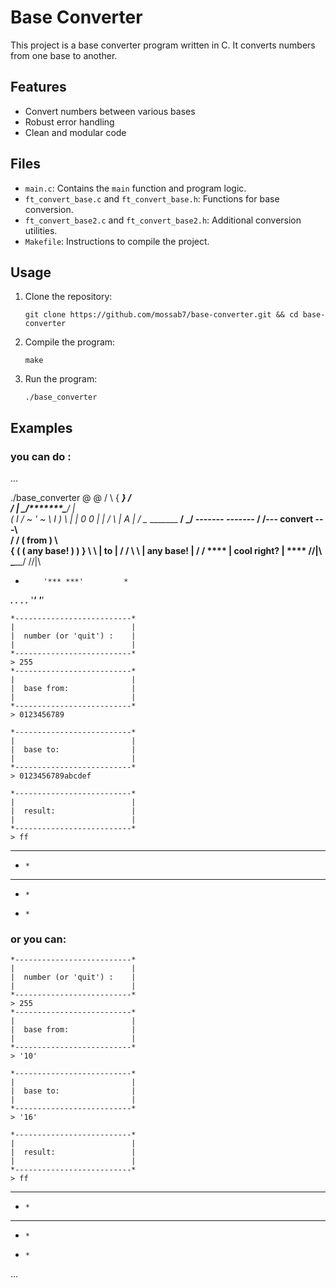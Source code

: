 # Base Converter

This project is a base converter program written in C. It converts numbers from one base to another.

## Features

- Convert numbers between various bases
- Robust error handling
- Clean and modular code

## Files

- `main.c`: Contains the `main` function and program logic.
- `ft_convert_base.c` and `ft_convert_base.h`: Functions for base conversion.
- `ft_convert_base2.c` and `ft_convert_base2.h`: Additional conversion utilities.
- `Makefile`: Instructions to compile the project.

## Usage

1. Clone the repository:
   ```
   git clone https://github.com/mossab7/base-converter.git && cd base-converter
   ```

2. Compile the program:
   ```
   make
   ```

3. Run the program:
   ```
   ./base_converter
   ```
## Examples 

### you can do :
...

./base_converter
             @      @
     / \     { _____}      / \
   /  |  \___/*******\___/  |  \
  (   I  /   ~   '   ~   \  I   )
   \  |  |   0       0   |  |  /
     \   |       A       |   /
       \__    _______    __/
          \_____________/
    *-------*         *-------*
   /  /---    convert     ---\  \
 /  /     (    from     )     \  \
{  (     (   any base!   )     )  }
 \  \    |      to       |    /  /
   \  \  |   any base!   |  /  /
    **** |  cool right?  | ****
   //|\\  \_____________/  //|\\
   *         '*** ***'         *
  ***.       .*** ***.       .***
  '*************' '*************'


    *--------------------------*
    |                          |
    |  number (or 'quit') :    |
    |                          |
    *--------------------------*
    > 255 
    *--------------------------*
    |                          |
    |  base from:              |
    |                          |
    *--------------------------*
    > 0123456789 

    *--------------------------*
    |                          |
    |  base to:                |
    |                          |
    *--------------------------*
    > 0123456789abcdef

    *--------------------------*
    |                          |
    |  result:                 |
    |                          |
    *--------------------------*
    > ff
***** ***** 
*     *     
***   ***   
*     *     
*     *     

### or you can:
    *--------------------------*
    |                          |
    |  number (or 'quit') :    |
    |                          |
    *--------------------------*
    > 255
    *--------------------------*
    |                          |
    |  base from:              |
    |                          |
    *--------------------------*
    > '10'

    *--------------------------*
    |                          |
    |  base to:                |
    |                          |
    *--------------------------*
    > '16'

    *--------------------------*
    |                          |
    |  result:                 |
    |                          |
    *--------------------------*
    > ff
***** ***** 
*     *     
***   ***   
*     *     
*     *     

...
